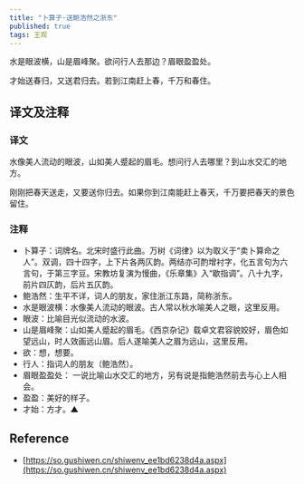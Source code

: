 ```yaml
---
title: "卜算子·送鲍浩然之浙东"
published: true
tags: 王观
---
```


水是眼波横，山是眉峰聚。欲问行人去那边？眉眼盈盈处。

才始送春归，又送君归去。若到江南赶上春，千万和春住。

## 译文及注释

### 译文

水像美人流动的眼波，山如美人蹙起的眉毛。想问行人去哪里？到山水交汇的地方。

刚刚把春天送走，又要送你归去。如果你到江南能赶上春天，千万要把春天的景色留住。

### 注释

- 卜算子：词牌名。北宋时盛行此曲。万树《词律》以为取义于“卖卜算命之人”。双调，四十四字，上下片各两仄韵。两结亦可酌增衬字，化五言句为六言句，于第三字豆。宋教坊复演为慢曲，《乐章集》入“歇指调”。八十九字，前片四仄韵，后片五仄韵。
- 鲍浩然：生平不详，词人的朋友，家住浙江东路，简称浙东。
- 水是眼波横：水像美人流动的眼波。古人常以秋水喻美人之眼，这里反用。
- 眼波：比喻目光似流动的水波。
- 山是眉峰聚：山如美人蹙起的眉毛。《西京杂记》载卓文君容貌姣好，眉色如望远山，时人效画远山眉。后人遂喻美人之眉为远山，这里反用。
- 欲：想，想要。
- 行人：指词人的朋友（鲍浩然）。
- 眉眼盈盈处： 一说比喻山水交汇的地方，另有说是指鲍浩然前去与心上人相会。
- 盈盈：美好的样子。
- 才始：方才。▲

## Reference

- [https://so.gushiwen.cn/shiwenv_ee1bd6238d4a.aspx](https://so.gushiwen.cn/shiwenv_ee1bd6238d4a.aspx)